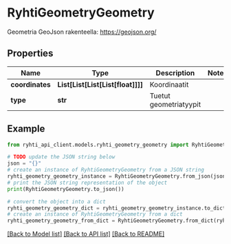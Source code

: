 # RyhtiGeometryGeometry

Geometria GeoJson rakenteella: https://geojson.org/

## Properties

Name | Type | Description | Notes
------------ | ------------- | ------------- | -------------
**coordinates** | **List[List[List[List[float]]]]** | Koordinaatit | 
**type** | **str** | Tuetut geometriatyypit | 

## Example

```python
from ryhti_api_client.models.ryhti_geometry_geometry import RyhtiGeometryGeometry

# TODO update the JSON string below
json = "{}"
# create an instance of RyhtiGeometryGeometry from a JSON string
ryhti_geometry_geometry_instance = RyhtiGeometryGeometry.from_json(json)
# print the JSON string representation of the object
print(RyhtiGeometryGeometry.to_json())

# convert the object into a dict
ryhti_geometry_geometry_dict = ryhti_geometry_geometry_instance.to_dict()
# create an instance of RyhtiGeometryGeometry from a dict
ryhti_geometry_geometry_from_dict = RyhtiGeometryGeometry.from_dict(ryhti_geometry_geometry_dict)
```
[[Back to Model list]](../README.md#documentation-for-models) [[Back to API list]](../README.md#documentation-for-api-endpoints) [[Back to README]](../README.md)


